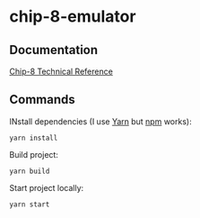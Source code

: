 # chip-8-emulator

## Documentation
[Chip-8 Technical Reference](http://devernay.free.fr/hacks/chip8/C8TECH10.HTM)

## Commands
INstall dependencies (I use [Yarn](https://yarnpkg.com) but [npm](https://www.npmjs.com) works):
```
yarn install
``` 

Build project:
```
yarn build
``` 

Start project locally:
```
yarn start
``` 
